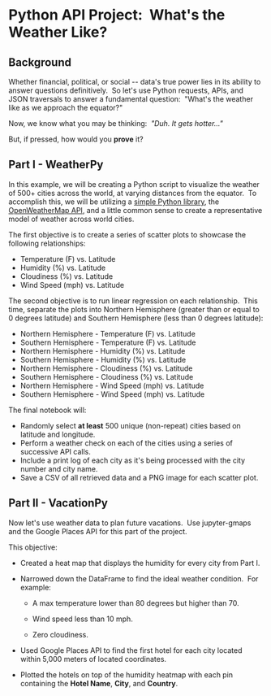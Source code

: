 # Python API Project: &nbsp;What's the Weather Like?

## Background

Whether financial, political, or social -- data's true power lies in its ability to answer questions definitively. &nbsp;So let's use Python requests, APIs, and JSON traversals to answer a fundamental question: &nbsp;"What's the weather like as we approach the equator?"

Now, we know what you may be thinking: &nbsp;_"Duh. It gets hotter..."_

But, if pressed, how would you **prove** it? 

## Part I - WeatherPy

In this example, we will be creating a Python script to visualize the weather of 500+ cities across the world, at varying distances from the equator. &nbsp;To accomplish this, we will be utilizing a [simple Python library](https://pypi.python.org/pypi/citipy), the [OpenWeatherMap API](https://openweathermap.org/api), and a little common sense to create a representative model of weather across world cities.

The first objective is to create a series of scatter plots to showcase the following relationships:

* Temperature (F) vs. Latitude
* Humidity (%) vs. Latitude
* Cloudiness (%) vs. Latitude
* Wind Speed (mph) vs. Latitude

The second objective is to run linear regression on each relationship. &nbsp;This time, separate the plots into Northern Hemisphere (greater than or equal to 0 degrees latitude) and Southern Hemisphere (less than 0 degrees latitude):

* Northern Hemisphere - Temperature (F) vs. Latitude
* Southern Hemisphere - Temperature (F) vs. Latitude
* Northern Hemisphere - Humidity (%) vs. Latitude
* Southern Hemisphere - Humidity (%) vs. Latitude
* Northern Hemisphere - Cloudiness (%) vs. Latitude
* Southern Hemisphere - Cloudiness (%) vs. Latitude
* Northern Hemisphere - Wind Speed (mph) vs. Latitude
* Southern Hemisphere - Wind Speed (mph) vs. Latitude

The final notebook will:

* Randomly select **at least** 500 unique (non-repeat) cities based on latitude and longitude.
* Perform a weather check on each of the cities using a series of successive API calls.
* Include a print log of each city as it's being processed with the city number and city name.
* Save a CSV of all retrieved data and a PNG image for each scatter plot.

## Part II - VacationPy

Now let's use weather data to plan future vacations. &nbsp;Use jupyter-gmaps and the Google Places API for this part of the project.

This objective:

* Created a heat map that displays the humidity for every city from Part I.

* Narrowed down the DataFrame to find the ideal weather condition. &nbsp;For example:

  * A max temperature lower than 80 degrees but higher than 70.

  * Wind speed less than 10 mph.

  * Zero cloudiness.

* Used Google Places API to find the first hotel for each city located within 5,000 meters of located coordinates.

* Plotted the hotels on top of the humidity heatmap with each pin containing the **Hotel Name**, **City**, and **Country**.
